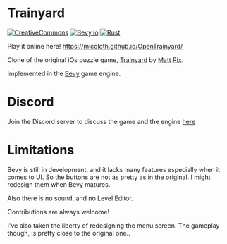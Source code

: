 

# Trainyard

[![CreativeCommons](https://img.shields.io/github/license/micoloth/opentrainyard)](https://github.com/micoloth/OpenTrainyard/#license)
[![Bevy.io](https://img.shields.io/crates/v/bevy.svg)](https://crates.io/crates/bevy)
[![Rust](https://github.com/bevyengine/bevy/workflows/CI/badge.svg)](https://github.com/micoloth/OpenTrainyard/actions)

Play it online here! https://micoloth.github.io/OpenTrainyard/

Clone of the original iOs puzzle game, [Trainyard](https://trainyard.ca/) by [Matt Rix](https://twitter.com/MattRix).

Implemented in the [Bevy](https://bevyengine.org/) game engine.



# Discord

Join the Discord server to discuss the game and the engine [here](https://discord.gg/umnMwFdA) 


# Limitations

Bevy is still in development, and it lacks many features especially when it comes to UI. So the buttons are not as pretty as in the original. I might redesign them when Bevy matures.

Also there is no sound, and no Level Editor.

Contributions are always welcome!

I've also taken the liberty of redesigning the menu screen. The gameplay though, is pretty close to the original one..

